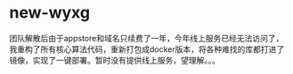 # new-wyxg
团队解散后由于appstore和域名只续费了一年，今年线上服务已经无法访问了，我重构了所有核心算法代码，重新打包成docker版本，将各种难找的库都打进了镜像，实现了一键部署。暂时没有提供线上服务，望理解。。。
